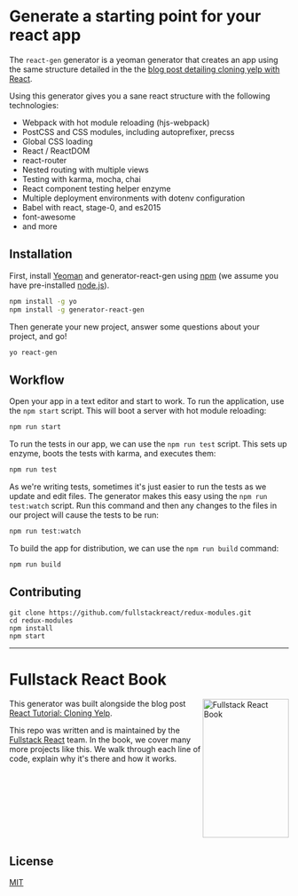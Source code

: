 # Generate a starting point for your react app

The `react-gen` generator is a yeoman generator that creates an app using the same structure detailed in the the [blog post detailing cloning yelp with React](http://fullstackreact.com/articles/react-tutorial-cloning-yelp/).

Using this generator gives you a sane react structure with the following technologies:

* Webpack with hot module reloading (hjs-webpack)
* PostCSS and CSS modules, including autoprefixer, precss
* Global CSS loading
* React / ReactDOM
* react-router
* Nested routing with multiple views
* Testing with karma, mocha, chai
* React component testing helper enzyme
* Multiple deployment environments with dotenv configuration
* Babel with react, stage-0, and es2015
* font-awesome
* and more

## Installation

First, install [Yeoman](http://yeoman.io) and generator-react-gen using [npm](https://www.npmjs.com/) (we assume you have pre-installed [node.js](https://nodejs.org/)).

```bash
npm install -g yo
npm install -g generator-react-gen
```

Then generate your new project, answer some questions about your project, and go!

```bash
yo react-gen
```

## Workflow

Open your app in a text editor and start to work. To run the application, use the `npm start` script. This will boot a server with hot module reloading:

```bash
npm run start
```

To run the tests in our app, we can use the `npm run test` script. This sets up enzyme, boots the tests with karma, and executes them:

```bash
npm run test
```

As we're writing tests, sometimes it's just easier to run the tests as we update and edit files. The generator makes this easy using the `npm run test:watch` script. Run this command and then any changes to the files in our project will cause the tests to be run:

```bash
npm run test:watch
```

To build the app for distribution, we can use the `npm run build` command:

```bash
npm run build
```

## Contributing

```shell
git clone https://github.com/fullstackreact/redux-modules.git
cd redux-modules
npm install
npm start
```
___

# Fullstack React Book

<a href="https://fullstackreact.com">
<img align="right" src="https://github.com/fullstackreact/google-maps-react/raw/master/resources/readme/fullstack-react-hero-book.png" alt="Fullstack React Book" width="155" height="250" />
</a>

This generator was built alongside the blog post [React Tutorial: Cloning Yelp](https://www.fullstackreact.com/articles/react-tutorial-cloning-yelp/).

This repo was written and is maintained by the [Fullstack React](https://fullstackreact.com) team. In the book, we cover many more projects like this. We walk through each line of code, explain why it's there and how it works.

<div style="clear:both"></div>

## License
 [MIT](/LICENSE)
